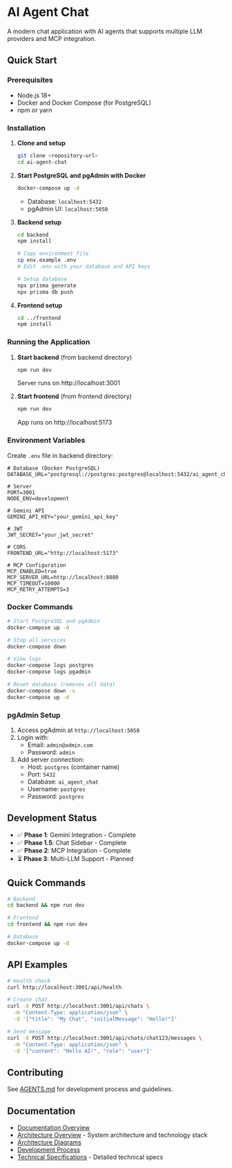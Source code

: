 # AI Agent Chat

A modern chat application with AI agents that supports multiple LLM providers and MCP integration.

## Quick Start

### Prerequisites

- Node.js 18+ 
- Docker and Docker Compose (for PostgreSQL)
- npm or yarn

### Installation

1. **Clone and setup**
   ```bash
   git clone <repository-url>
   cd ai-agent-chat
   ```

2. **Start PostgreSQL and pgAdmin with Docker**
   ```bash
   docker-compose up -d
   ```
   - Database: `localhost:5432`
   - pgAdmin UI: `localhost:5050`

3. **Backend setup**
   ```bash
   cd backend
   npm install
   
   # Copy environment file
   cp env.example .env
   # Edit .env with your database and API keys
   
   # Setup database
   npx prisma generate
   npx prisma db push
   ```

4. **Frontend setup**
   ```bash
   cd ../frontend
   npm install
   ```

### Running the Application

1. **Start backend** (from backend directory)
   ```bash
   npm run dev
   ```
   Server runs on http://localhost:3001

2. **Start frontend** (from frontend directory)
   ```bash
   npm run dev
   ```
   App runs on http://localhost:5173

### Environment Variables

Create `.env` file in backend directory:

```env
# Database (Docker PostgreSQL)
DATABASE_URL="postgresql://postgres:postgres@localhost:5432/ai_agent_chat"

# Server
PORT=3001
NODE_ENV=development

# Gemini API
GEMINI_API_KEY="your_gemini_api_key"

# JWT
JWT_SECRET="your_jwt_secret"

# CORS
FRONTEND_URL="http://localhost:5173"

# MCP Configuration
MCP_ENABLED=true
MCP_SERVER_URL=http://localhost:8080
MCP_TIMEOUT=10000
MCP_RETRY_ATTEMPTS=3
```

### Docker Commands

```bash
# Start PostgreSQL and pgAdmin
docker-compose up -d

# Stop all services
docker-compose down

# View logs
docker-compose logs postgres
docker-compose logs pgadmin

# Reset database (removes all data)
docker-compose down -v
docker-compose up -d
```

### pgAdmin Setup

1. Access pgAdmin at `http://localhost:5050`
2. Login with:
   - Email: `admin@admin.com`
   - Password: `admin`
3. Add server connection:
   - Host: `postgres` (container name)
   - Port: `5432`
   - Database: `ai_agent_chat`
   - Username: `postgres`
   - Password: `postgres`

## Development Status

- ✅ **Phase 1**: Gemini Integration - Complete
- ✅ **Phase 1.5**: Chat Sidebar - Complete  
- ✅ **Phase 2**: MCP Integration - Complete
- ⏳ **Phase 3**: Multi-LLM Support - Planned

## Quick Commands

```bash
# Backend
cd backend && npm run dev

# Frontend  
cd frontend && npm run dev

# Database
docker-compose up -d
```

## API Examples

```bash
# Health check
curl http://localhost:3001/api/health

# Create chat
curl -X POST http://localhost:3001/api/chats \
  -H "Content-Type: application/json" \
  -d '{"title": "My Chat", "initialMessage": "Hello!"}'

# Send message
curl -X POST http://localhost:3001/api/chats/chat123/messages \
  -H "Content-Type: application/json" \
  -d '{"content": "Hello AI!", "role": "user"}'
```

## Contributing

See [AGENTS.md](./AGENTS.md) for development process and guidelines.

## Documentation

- [Documentation Overview](./docs/README.md)
- [Architecture Overview](./docs/architecture/overview.md) - System architecture and technology stack
- [Architecture Diagrams](./docs/architecture/diagrams.md)
- [Development Process](./AGENTS.md)
- [Technical Specifications](./SPECS.md) - Detailed technical specs

